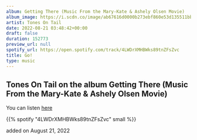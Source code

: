 ```yaml
---
album: Getting There (Music From the Mary-Kate & Ashely Olsen Movie)
album_image: https://i.scdn.co/image/ab67616d0000b273ebf860e53d135511bbf76f74
artist: Tones On Tail
date: 2022-08-21 03:48:42+00:00
draft: false
duration: 152773
preview_url: null
spotify_url: https://open.spotify.com/track/4LWDrXMHBWks89tnZFsZvc
title: Go!
type: music
---
```



## Tones On Tail on the album Getting There (Music From the Mary-Kate & Ashely Olsen Movie)

You can listen [here](https://open.spotify.com/track/4LWDrXMHBWks89tnZFsZvc)

{{% spotify "4LWDrXMHBWks89tnZFsZvc" small %}}

added on August 21, 2022
